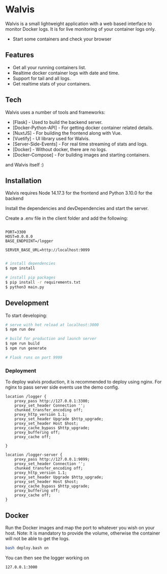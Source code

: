# Walvis

Walvis is a small lightweight application with a web based interface to monitor Docker logs. It is for live monitoring of your container logs only.

- Start some containers and check your browser

## Features

- Get all your running containers list.
- Realtime docker container logs with date and time.
- Support for tail and all logs.
- Get realtime stats of your containers.

## Tech

Walvis uses a number of tools and frameworks:

- [Flask] - Used to build the backend server.
- [Docker-Python-API] - For getting docker container related details.
- [NuxtJS] - For building the frontend along with Vue.
- [Vuetify] - UI library used for Walvis.
- [Server-Side-Events] - For real time streaming of stats and logs.
- [Docker] - Without docker, there are no logs.
- [Docker-Compose] - For building images and starting containers.

and Walvis itself :)

## Installation

Walvis requires Node 14.17.3 for the frontend and Python 3.10.0 for the backend

Install the dependencies and devDependencies and start the server.

Create a .env file in the client folder and add the following:

```

PORT=3300
HOST=0.0.0.0
BASE_ENDPOINT=/logger

SERVER_BASE_URL=http://localhost:9099

```

```bash

# install dependencies
$ npm install

# install pip packages
$ pip install -r requirements.txt
$ python3 main.py

```


## Development

To start developing:

```sh
# serve with hot reload at localhost:3000
$ npm run dev

# build for production and launch server
$ npm run build
$ npm run generate

# Flask runs on port 9999
```

### Deployment

To deploy walvis production, it is recommended to deploy using nginx. 
For nginx to pass server side events use the demo config.

```
location /logger { 
    proxy_pass http://127.0.0.1:3300;
    proxy_set_header Connection '';
    chunked_transfer_encoding off;
    proxy_http_version 1.1;
    proxy_set_header Upgrade $http_upgrade;
    proxy_set_header Host $host;
    proxy_cache_bypass $http_upgrade;
    proxy_buffering off;
    proxy_cache off;

}

location /logger-server { 
    proxy_pass http://127.0.0.1:9099;
    proxy_set_header Connection '';
    chunked_transfer_encoding off;
    proxy_http_version 1.1;
    proxy_set_header Upgrade $http_upgrade;
    proxy_set_header Host $host;
    proxy_cache_bypass $http_upgrade;
    proxy_buffering off;
    proxy_cache off;
}
```

## Docker


Run the Docker images and map the port to whatever you wish on your host.
Note: It is mandatory to provide the volume, otherwise the container will not be able to get the logs.

```sh
bash deploy.bash on
```

You can then see the logger working on 

```sh
127.0.0.1:3000
```
